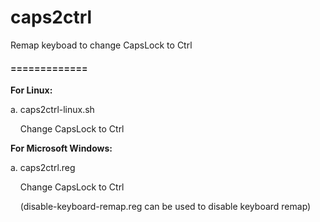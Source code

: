 # caps2ctrl
Remap keyboad to change CapsLock to Ctrl
<h4>
	=============
</h4>
<p>
	<strong>For Linux:</strong> 
</p>
<p>
	a. caps2ctrl-linux.sh 
</p>
<p>
	&nbsp;&nbsp;&nbsp; Change CapsLock to Ctrl
</p>
<p>
	<strong>For Microsoft Windows:</strong> 
</p>
<p>
	a. caps2ctrl.reg
</p>
<p>
	&nbsp;&nbsp;&nbsp; Change CapsLock to Ctrl
</p>
<p>
	&nbsp;&nbsp;&nbsp; (disable-keyboard-remap.reg can be used to disable keyboard remap)
</p>
<p>
	<br />
</p>
